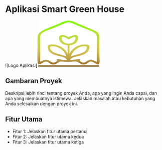 # Aplikasi Smart Green House

![Logo Aplikasi]<img src="assets/images/logo.png" alt="Logo Aplikasi" width="200" height="150"/>



## Gambaran Proyek

Deskripsi lebih rinci tentang proyek Anda, apa yang ingin Anda capai, dan apa yang membuatnya istimewa. Jelaskan masalah atau kebutuhan yang Anda selesaikan dengan proyek ini.

## Fitur Utama

- Fitur 1: Jelaskan fitur utama pertama
- Fitur 2: Jelaskan fitur utama kedua
- Fitur 3: Jelaskan fitur utama ketiga